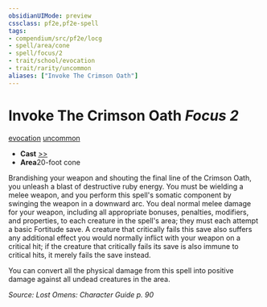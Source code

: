 ```yaml
---
obsidianUIMode: preview
cssclass: pf2e,pf2e-spell
tags:
- compendium/src/pf2e/locg
- spell/area/cone
- spell/focus/2
- trait/school/evocation
- trait/rarity/uncommon
aliases: ["Invoke The Crimson Oath"]
---
```

# Invoke The Crimson Oath *Focus 2*   
[evocation](evocation.md)  [uncommon](uncommon.md)  

- **Cast** [>>](chapter-9-playing-the-game.md#Actions "Two-Action") 
- **Area**20-foot cone

Brandishing your weapon and shouting the final line of the Crimson Oath, you unleash a blast of destructive ruby energy. You must be wielding a melee weapon, and you perform this spell's somatic component by swinging the weapon in a downward arc. You deal normal melee damage for your weapon, including all appropriate bonuses, penalties, modifiers, and properties, to each creature in the spell's area; they must each attempt a basic Fortitude save. A creature that critically fails this save also suffers any additional effect you would normally inflict with your weapon on a critical hit; if the creature that critically fails its save is also immune to critical hits, it merely fails the save instead.

You can convert all the physical damage from this spell into positive damage against all undead creatures in the area.

*Source: Lost Omens: Character Guide p. 90*